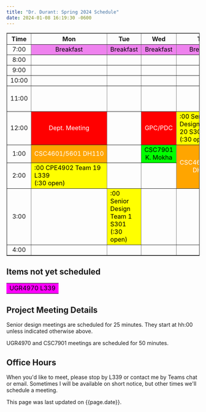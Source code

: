 ```yaml
---
title: "Dr. Durant: Spring 2024 Schedule"
date: 2024-01-08 16:19:30 -0600
---
```


<style type="text/css">
td         { text-align: center;                        }
td.am      { background-color: red;     color: white;   }
td.cpe4902 { background-color: yellow;  color: black; text-align: left; }
td.csc4601 { background-color: orange;  color: white;   }
td.ugr4970 { background-color: magenta; color: black;   }
td.csc7901 { background-color: lime;    color: black;   }
td.lunch   { background-color: violet;  color: black;   }
</style>

<div align="center">
<table border>
<tr><th>Time</th>   <th>Mon</th>                                                        <th>Tue</th>                                                            <th>Wed</th>                                    <th>Thu</th>                                                            <th>Fri</th>                                                            </tr>
<tr><td>7:00</td>   <td class="lunch">Breakfast</td>                                    <td class="lunch">Breakfast</td>                                        <td class="lunch">Breakfast</td>                <td class="lunch">Breakfast</td>                                        <td class="lunch">Breakfast</td>                                        </tr>
<tr><td>8:00</td>   <td>&nbsp;</td>                                                     <td>&nbsp;</td>                                                         <td>&nbsp;</td>                                 <td>&nbsp;</td>                                                         <td>&nbsp;</td>                                                         </tr>
<tr><td>9:00</td>   <td>&nbsp;</td>                                                     <td>&nbsp;</td>                                                         <td>&nbsp;</td>                                 <td>&nbsp;</td>                                                         <td>&nbsp;</td>                                                         </tr>
<tr><td>10:00</td>  <td>&nbsp;</td>                                                     <td>&nbsp;</td>                                                         <td>&nbsp;</td>                                 <td>&nbsp;</td>                                                         <td>&nbsp;</td>                                                         </tr>
<tr><td>11:00</td>  <td>&nbsp;</td>                                                     <td>&nbsp;</td>                                                         <td>&nbsp;</td>                                 <td>&nbsp;</td>                                                         <td class="cpe4902">:00 Senior Design Team 16 S301<br/>(:30 open)</td>  </tr>
<tr><td>12:00</td>  <td class="am">Dept. Meeting</td>                                   <td>&nbsp;</td>                                                         <td class="am">GPC/PDC</td>                     <td class="cpe4902">:00 Senior Design Team 20 S301<br/>(:30 open)</td>  <td>&nbsp;</td>                                                         </tr>
<tr><td>1:00</td>   <td class="csc4601">CSC4601/5601&nbsp;DH110</td>                    <td>&nbsp;</td>                                                         <td class="csc7901">CSC7901 K.&nbsp;Mokha</td>  <td rowspan="2" class="csc4601">CSC4601/5601<br/>DH110</td>             <td class="csc4601">CSC4601/5601&nbsp;DH110</td>                        </tr>
<tr><td>2:00</td>   <td class="cpe4902">:00 CPE4902 Team 19 L339<br/>(:30 open)</td>    <td>&nbsp;</td>                                                         <td>&nbsp;</td>                                                                                                         <td>&nbsp;</td>                                                         </tr>
<tr><td>3:00</td>   <td>&nbsp;</td>                                                     <td class="cpe4902">:00 Senior Design Team 1 S301<br/>(:30 open)</td>   <td>&nbsp;</td>                                 <td>&nbsp;</td>                                                         <td>&nbsp;</td>                                                         </tr>
<tr><td>4:00</td>   <td>&nbsp;</td>                                                     <td>&nbsp;</td>                                                         <td>&nbsp;</td>                                 <td>&nbsp;</td>                                                         <td>&nbsp;</td>                                                         </tr>
</table>
</div>

## Items not yet scheduled
<table><tr>
<td class="ugr4970">UGR4970 L339</td>
</tr></table>

## Project Meeting Details
Senior design meetings are scheduled for 25 minutes. They start at hh:00 unless indicated otherwise above.

UGR4970 and CSC7901 meetings are scheduled for 50 minutes.

## Office Hours
When you'd like to meet, please stop by L339 or contact me by Teams chat or email. Sometimes I will be available on short notice, but other times we'll schedule a meeting.

This page was last updated on {{page.date}}.
